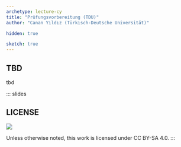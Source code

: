 ```yaml
---
archetype: lecture-cy
title: "Prüfungsvorbereitung (TDU)"
author: "Canan Yıldız (Türkisch-Deutsche Universität)"

hidden: true

sketch: true
---
```



## TBD

tbd






<!-- DO NOT REMOVE - THIS IS A LAST SLIDE TO INDICATE THE LICENSE AND POSSIBLE EXCEPTIONS (IMAGES, ...). -->
::: slides
## LICENSE
![](https://licensebuttons.net/l/by-sa/4.0/88x31.png)

Unless otherwise noted, this work is licensed under CC BY-SA 4.0.
:::

